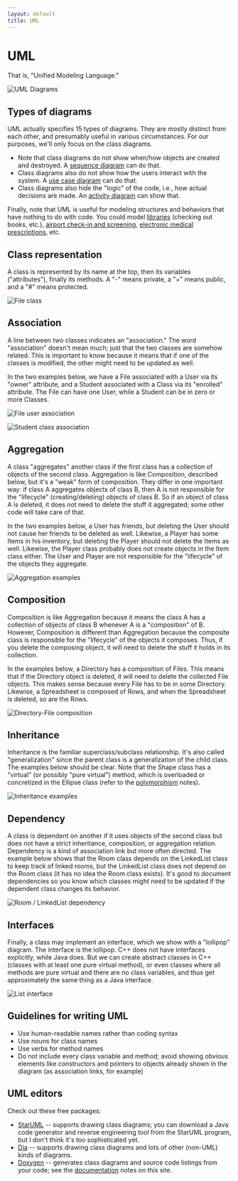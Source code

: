 ```yaml
---
layout: default
title: UML
---
```


# UML

That is, "Unified Modeling Language."

![UML Diagrams](/images/UML_diagrams_overview-highlighted.png)

## Types of diagrams

UML actually specifies 15 types of diagrams. They are mostly distinct from each other, and presumably useful in various circumstances. For our purposes, we'll only focus on the class diagrams.

- Note that class diagrams do not show when/how objects are created and destroyed. A [sequence diagram](http://www.sparxsystems.com/enterprise_architect_user_guide/9.3/standard_uml_models/example_sequence_diagram.html) can do that.
- Class diagrams also do not show how the users interact with the system. A [use case diagram](http://www.sparxsystems.com/enterprise_architect_user_guide/9.3/standard_uml_models/example_use_case_diagram.html) can do that.
- Class diagrams also hide the "logic" of the code, i.e., how actual decisions are made. An [activity diagram](http://www.sparxsystems.com/enterprise_architect_user_guide/9.3/standard_uml_models/example_activity_diagram.html) can show that.

Finally, note that UML is useful for modeling structures and behaviors that have nothing to do with code. You could model [libraries](http://www.uml-diagrams.org/library-domain-uml-class-diagram-example.html) (checking out books, etc.), [airport check-in and screening](http://www.uml-diagrams.org/airport-checkin-uml-use-case-diagram-example.html), [electronic medical prescriptions](http://www.uml-diagrams.org/electronic-prescriptions-activity-diagram-example.html?context=activity-examples), etc.

## Class representation

A class is represented by its name at the top, then its variables ("attributes"), finally its methods. A "-" means private, a "+" means public, and a "#" means protected.

![File class](/images/uml-file-class.png)

## Association

A line between two classes indicates an "association." The word "association" doesn't mean much; just that the two classes are somehow related. This is important to know because it means that if one of the classes is modified, the other might need to be updated as well.

In the two examples below, we have a File associated with a User via its "owner" attribute, and a Student associated with a Class via its "enrolled" attribute. The File can have one User, while a Student can be in zero or more Classes.

![File user association](/images/uml-file-association.png)

![Student class association](/images/uml-student-class.png)

## Aggregation

A class "aggregates" another class if the first class has a collection of objects of the second class. Aggregation is like Composition, described below, but it's a "weak" form of composition. They differ in one important way: if class A aggregates objects of class B, then A is not responsible for the "lifecycle" (creating/deleting) objects of class B. So if an object of class A is deleted, it does not need to delete the stuff it aggregated; some other code will take care of that.

In the two examples below, a User has friends, but deleting the User should not cause her friends to be deleted as well. Likewise, a Player has some Items in his inventory, but deleting the Player should not delete the Items as well. Likewise, the Player class probably does not create objects in the Item class either. The User and Player are not responsible for the "lifecycle" of the objects they aggregate.

![Aggregation examples](/images/uml-aggregation.png)

## Composition

Composition is like Aggregation because it means the class A has a collection of objects of class B whenever A is a "composition" of B. However, Composition is different than Aggregation because the composite class is responsible for the "lifecycle" of the objects it composes. Thus, if you delete the composing object, it will need to delete the stuff it holds in its collection.

In the examples below, a Directory has a composition of Files. This means that if the Directory object is deleted, it will need to delete the collected File objects. This makes sense because every File has to be in some Directory. Likewise, a Spreadsheet is composed of Rows, and when the Spreadsheet is deleted, so are the Rows.

![Directory-File composition](/images/uml-directory-file-composition.png)

## Inheritance

Inheritance is the familiar superclass/subclass relationship. It's also called "generalization" since the parent class is a generalization of the child class. The examples below should be clear. Note that the Shape class has a "virtual" (or possibly "pure virtual") method, which is overloaded or concretized in the Ellipse class (refer to the [polymorphism](/lecture/polymorphism.html) notes).

![Inheritance examples](/images/uml-inheritance-examples.png)

## Dependency

A class is dependent on another if it uses objects of the second class but does not have a strict inheritance, composition, or aggregation relation. Dependency is a kind of association link but more often directed. The example below shows that the Room class depends on the LinkedList class to keep track of linked rooms, but the LinkedList class does not depend on the Room class (it has no idea the Room class exists). It's good to document dependencies so you know which classes might need to be updated if the dependent class changes its behavior.

![Room / LinkedList dependency](/images/uml-room-linkedlist-dep.png)

## Interfaces

Finally, a class may implement an interface, which we show with a "lollipop" diagram. The interface is the lollipop. C++ does not have interfaces explicitly, while Java does. But we can create abstract classes in C++ (classes with at least one pure virtual method), or even classes where all methods are pure virtual and there are no class variables, and thus get approximately the same thing as a Java interface.

![List interface](/images/uml-interface-list.png)

## Guidelines for writing UML

- Use human-readable names rather than coding syntax
- Use nouns for class names
- Use verbs for method names
- Do not include every class variable and method; avoid showing obvious elements like constructors and pointers to objects already shown in the diagram (as association links, for example)

## UML editors

Check out these free packages:

- [StarUML](http://staruml.io/) -- supports drawing class diagrams; you can download a Java code generator and reverse engineering tool from the StarUML program, but I don't think it's too sophisticated yet.
- [Dia](http://dia-installer.de/) -- supports drawing class diagrams and lots of other (non-UML) kinds of diagrams.
- [Doxygen](http://www.stack.nl/~dimitri/doxygen/) -- generates class diagrams and source code listings from your code; see the [documentation](/lecture/documentation.html) notes on this site.

